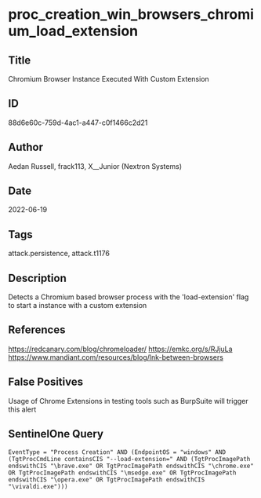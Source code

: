 # proc_creation_win_browsers_chromium_load_extension

## Title
Chromium Browser Instance Executed With Custom Extension

## ID
88d6e60c-759d-4ac1-a447-c0f1466c2d21

## Author
Aedan Russell, frack113, X__Junior (Nextron Systems)

## Date
2022-06-19

## Tags
attack.persistence, attack.t1176

## Description
Detects a Chromium based browser process with the 'load-extension' flag to start a instance with a custom extension

## References
https://redcanary.com/blog/chromeloader/
https://emkc.org/s/RJjuLa
https://www.mandiant.com/resources/blog/lnk-between-browsers

## False Positives
Usage of Chrome Extensions in testing tools such as BurpSuite will trigger this alert

## SentinelOne Query
```
EventType = "Process Creation" AND (EndpointOS = "windows" AND (TgtProcCmdLine containsCIS "--load-extension=" AND (TgtProcImagePath endswithCIS "\brave.exe" OR TgtProcImagePath endswithCIS "\chrome.exe" OR TgtProcImagePath endswithCIS "\msedge.exe" OR TgtProcImagePath endswithCIS "\opera.exe" OR TgtProcImagePath endswithCIS "\vivaldi.exe")))

```